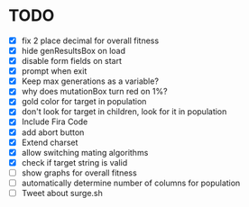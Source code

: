 # TODO

- [x] fix 2 place decimal for overall fitness
- [x] hide genResultsBox on load
- [x] disable form fields on start
- [x] prompt when exit
- [x] Keep max generations as a variable?
- [x] why does mutationBox turn red on 1%?
- [x] gold color for target in population
- [x] don't look for target in children, look for it in population
- [x] Include Fira Code
- [x] add abort button
- [x] Extend charset
- [x] allow switching mating algorithms
- [x] check if target string is valid
- [ ] show graphs for overall fitness
- [ ] automatically determine number of columns for population
- [ ] Tweet about surge.sh